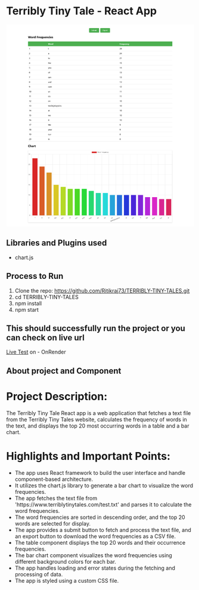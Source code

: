 <h1>Terribly Tiny Tale - React App</h1>
<img src="https://github.com/Ritikraj73/TERRIBLY-TINY-TALES/blob/main/public/chart.png">

<h2>Libraries and Plugins used</h2>
<ul>
  <li>chart.js</li>
</ul>

<h2>Process to Run</h2>
<ol>
  <li>Clone the repo: <a href='https://github.com/Ritikraj73/TERRIBLY-TINY-TALES.git'>https://github.com/Ritikraj73/TERRIBLY-TINY-TALES.git</a></li>
  <li>cd TERRIBLY-TINY-TALES</li>
  <li>npm install</li>
  <li>npm start</li>
</ol>

<h2>This should successfully run the project or you can check on live url</h2>
<p><a target="_blank" href='https://terribly-tiny-tales-gd2g.onrender.com/'>Live Test</a> on - OnRender</p>

<h2>About  project and Component</h2>
<h1>Project Description:</h1>
<p>The Terribly Tiny Tale React app is a web application that fetches a text file from the Terribly Tiny Tales website, calculates the frequency of words in the text, and displays the top 20 most occurring words in a table and a bar chart.</p>

<h1>Highlights and Important Points:</h1>
<ul>
  <li>The app uses React framework to build the user interface and handle component-based architecture.</li>
  <li>It utilizes the chart.js library to generate a bar chart to visualize the word frequencies.</li>
  <li>The app fetches the text file from 'https://www.terriblytinytales.com/test.txt' and parses it to calculate the word frequencies.</li>
  <li>The word frequencies are sorted in descending order, and the top 20 words are selected for display.</li>
  <li>The app provides a submit button to fetch and process the text file, and an export button to download the word frequencies as a CSV file.</li>
  <li>The table component displays the top 20 words and their occurrence frequencies.</li>
  <li>The bar chart component visualizes the word frequencies using different background colors for each bar.</li>
  <li>The app handles loading and error states during the fetching and processing of data.</li>
  <li>The app is styled using a custom CSS file.</li>
</ul>
